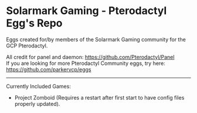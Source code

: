 # Solarmark Gaming - Pterodactyl Egg's Repo
Eggs created for/by members of the Solarmark Gaming community for the GCP Pterodactyl.

All credit for panel and daemon: https://github.com/Pterodactyl/Panel  
If you are looking for more Pterodactyl Community eggs, try here: https://github.com/parkervcp/eggs

--------------------

Currently Included Games:

- Project Zomboid (Requires a restart after first start to have config files properly updated).
